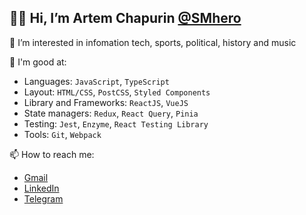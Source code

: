 ## 👋🏻 Hi, I’m Artem Chapurin [@SMhero](https://github.com/SMhero)

💈 I’m interested in infomation tech, sports, political, history and music

🔬 I'm good at:
  - Languages: `JavaScript`, `TypeScript`
  - Layout: `HTML/CSS`, `PostCSS`, `Styled Components`
  - Library and Frameworks: `ReactJS`, `VueJS`
  - State managers: `Redux`, `React Query`, `Pinia`
  - Testing: `Jest`, `Enzyme`, `React Testing Library`
  - Tools: `Git`, `Webpack`

📫 How to reach me:
  - [Gmail](smhero62@gmail.com)
  - [LinkedIn](https://www.linkedin.com/in/artemchapurin/)
  - [Telegram](@smhero)

<!---
SMhero/SMhero is a ✨ special ✨ repository because its `README.md` (this file) appears on your GitHub profile.
You can click the Preview link to take a look at your changes.
--->
